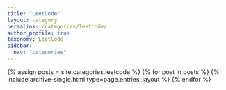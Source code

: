 ```yaml
---
title: "LeetCode"
layout: category
permalink: /categories/leetcode/
author_profile: true
taxonomy: LeetCode
sidebar:
  nav: "categories"
---
```


{% assign posts = site.categories.leetcode %}
{% for post in posts %} {% include archive-single.html type=page.entries_layout %} {% endfor %}